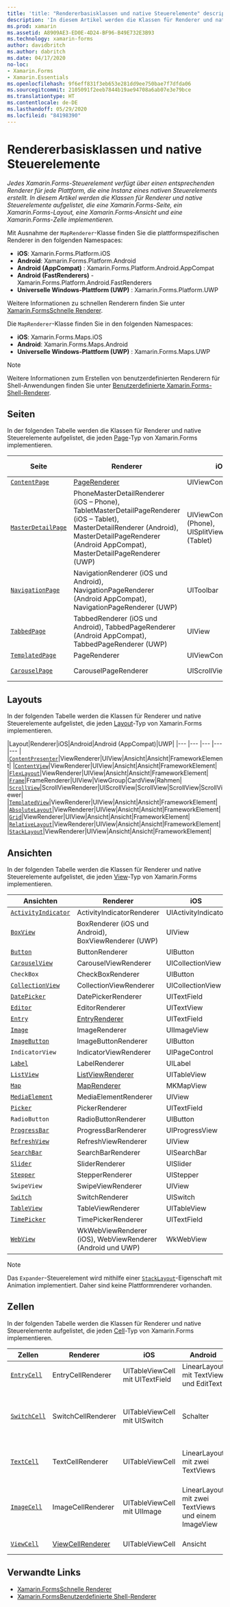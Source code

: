 ```yaml
---
title: 'title: "Rendererbasisklassen und native Steuerelemente" description: "Jedes Xamarin.Forms-Steuerelement verfügt über einen entsprechenden Renderer für jede Plattform, der eine Instanz eines nativen Steuerelements erstellt.'
description: 'In diesem Artikel werden die Klassen für Renderer und native Steuerelemente aufgelistet, die Xamarin.Forms-Seiten, -Layouts, -Ansichten und -Zellen implementieren." ms.prod: xamarin ms.assetid: A8909AE3-ED0E-4D24-BF96-B49E732E3B93 ms.technology: xamarin-forms author: davidbritch ms.author: dabritch ms.date: 04/17/2020 no-loc: [Xamarin.Forms, Xamarin.Essentials]'
ms.prod: xamarin
ms.assetid: A8909AE3-ED0E-4D24-BF96-B49E732E3B93
ms.technology: xamarin-forms
author: davidbritch
ms.author: dabritch
ms.date: 04/17/2020
no-loc:
- Xamarin.Forms
- Xamarin.Essentials
ms.openlocfilehash: 9f6eff831f3eb653e281dd9ee750bae7f7dfda06
ms.sourcegitcommit: 2105091f2eeb7844b19ae94708a6ab07e3e79bce
ms.translationtype: HT
ms.contentlocale: de-DE
ms.lasthandoff: 05/29/2020
ms.locfileid: "84198390"
---
```

# <a name="renderer-base-classes-and-native-controls"></a>Rendererbasisklassen und native Steuerelemente

_Jedes Xamarin.Forms-Steuerelement verfügt über einen entsprechenden Renderer für jede Plattform, die eine Instanz eines nativen Steuerelements erstellt. In diesem Artikel werden die Klassen für Renderer und native Steuerelemente aufgelistet, die eine Xamarin.Forms-Seite, ein Xamarin.Forms-Layout, eine Xamarin.Forms-Ansicht und eine Xamarin.Forms-Zelle implementieren._

Mit Ausnahme der `MapRenderer`-Klasse finden Sie die plattformspezifischen Renderer in den folgenden Namespaces:

- **iOS**: Xamarin.Forms.Platform.iOS
- **Android**: Xamarin.Forms.Platform.Android
- **Android (AppCompat)** : Xamarin.Forms.Platform.Android.AppCompat
- **Android (FastRenderers)**  - Xamarin.Forms.Platform.Android.FastRenderers
- **Universelle Windows-Plattform (UWP)** : Xamarin.Forms.Platform.UWP

Weitere Informationen zu schnellen Renderern finden Sie unter [Xamarin.FormsSchnelle Renderer](~/xamarin-forms/internals/fast-renderers.md).

Die `MapRenderer`-Klasse finden Sie in den folgenden Namespaces:

- **iOS**: Xamarin.Forms.Maps.iOS
- **Android**: Xamarin.Forms.Maps.Android
- **Universelle Windows-Plattform (UWP)** : Xamarin.Forms.Maps.UWP

> [!NOTE]
> Weitere Informationen zum Erstellen von benutzerdefinierten Renderern für Shell-Anwendungen finden Sie unter [Benutzerdefinierte Xamarin.Forms-Shell-Renderer](~/xamarin-forms/app-fundamentals/shell/customrenderers.md).

## <a name="pages"></a>Seiten

In der folgenden Tabelle werden die Klassen für Renderer und native Steuerelemente aufgelistet, die jeden [Page](~/xamarin-forms/user-interface/controls/pages.md)-Typ von Xamarin.Forms implementieren.

|Seite|Renderer|iOS|Android|Android (AppCompat)|UWP|
|--- |--- |--- |--- |--- |--- |
|[`ContentPage`](xref:Xamarin.Forms.ContentPage)|[PageRenderer](~/xamarin-forms/app-fundamentals/custom-renderer/contentpage.md)|UIViewController|ViewGroup||FrameworkElement|
|[`MasterDetailPage`](xref:Xamarin.Forms.MasterDetailPage)|PhoneMasterDetailRenderer (iOS – Phone), TabletMasterDetailPageRenderer (iOS – Tablet), MasterDetailRenderer (Android), MasterDetailPageRenderer (Android AppCompat), MasterDetailPageRenderer (UWP)|UIViewController (Phone), UISplitViewController (Tablet)|DrawerLayout (v4)|DrawerLayout (v4)|FrameworkElement (benutzerdefiniertes Steuerelement)|
|[`NavigationPage`](xref:Xamarin.Forms.NavigationPage)|NavigationRenderer (iOS und Android), NavigationPageRenderer (Android AppCompat), NavigationPageRenderer (UWP)|UIToolbar|ViewGroup|ViewGroup|FrameworkElement (benutzerdefiniertes Steuerelement)|
|[`TabbedPage`](xref:Xamarin.Forms.TabbedPage)|TabbedRenderer (iOS und Android), TabbedPageRenderer (Android AppCompat), TabbedPageRenderer (UWP)|UIView|ViewPager|ViewPager|FrameworkElement (Pivot)|
|[`TemplatedPage`](xref:Xamarin.Forms.TemplatedPage)|PageRenderer|UIViewController|ViewGroup||FrameworkElement|
|[`CarouselPage`](xref:Xamarin.Forms.CarouselPage)|CarouselPageRenderer|UIScrollView|ViewPager|ViewPager|FrameworkElement (FlipView)|

## <a name="layouts"></a>Layouts

In der folgenden Tabelle werden die Klassen für Renderer und native Steuerelemente aufgelistet, die jeden [Layout](~/xamarin-forms/user-interface/controls/layouts.md)-Typ von Xamarin.Forms implementieren.

|Layout|Renderer|iOS|Android|Android (AppCompat)|UWP|
|--- |--- |--- |--- |--- |
|[`ContentPresenter`](xref:Xamarin.Forms.ContentPresenter)|ViewRenderer|UIView|Ansicht|Ansicht|FrameworkElement|
|[`ContentView`](xref:Xamarin.Forms.ContentView)|ViewRenderer|UIView|Ansicht|Ansicht|FrameworkElement|
|[`FlexLayout`](xref:Xamarin.Forms.FlexLayout)|ViewRenderer|UIView|Ansicht|Ansicht|FrameworkElement|
|[`Frame`](xref:Xamarin.Forms.Frame)|FrameRenderer|UIView|ViewGroup|CardView|Rahmen|
|[`ScrollView`](xref:Xamarin.Forms.ScrollView)|ScrollViewRenderer|UIScrollView|ScrollView|ScrollView|ScrollViewer|
|[`TemplatedView`](xref:Xamarin.Forms.TemplatedView)|ViewRenderer|UIView|Ansicht|Ansicht|FrameworkElement|
|[`AbsoluteLayout`](xref:Xamarin.Forms.AbsoluteLayout)|ViewRenderer|UIView|Ansicht|Ansicht|FrameworkElement|
|[`Grid`](xref:Xamarin.Forms.Grid)|ViewRenderer|UIView|Ansicht|Ansicht|FrameworkElement|
|[`RelativeLayout`](xref:Xamarin.Forms.RelativeLayout)|ViewRenderer|UIView|Ansicht|Ansicht|FrameworkElement|
|[`StackLayout`](xref:Xamarin.Forms.StackLayout)|ViewRenderer|UIView|Ansicht|Ansicht|FrameworkElement|

## <a name="views"></a>Ansichten

In der folgenden Tabelle werden die Klassen für Renderer und native Steuerelemente aufgelistet, die jeden [View](~/xamarin-forms/user-interface/controls/views.md)-Typ von Xamarin.Forms implementieren.

|Ansichten|Renderer|iOS|Android|Android (AppCompat)|UWP|
|--- |--- |--- |--- |--- |--- |
|[`ActivityIndicator`](xref:Xamarin.Forms.ActivityIndicator)|ActivityIndicatorRenderer|UIActivityIndicator|ProgressBar||ProgressBar|
|[`BoxView`](xref:Xamarin.Forms.BoxView)|BoxRenderer (iOS und Android), BoxViewRenderer (UWP)|UIView|ViewGroup||Rechteck|
|[`Button`](xref:Xamarin.Forms.Button)|ButtonRenderer|UIButton|Schaltfläche|AppCompatButton|Schaltfläche|
|[`CarouselView`](xref:Xamarin.Forms.CarouselView)|CarouselViewRenderer|UICollectionView||RecyclerView|ListViewBase|
|`CheckBox`|CheckBoxRenderer|UIButton||AppCompatCheckBox|CheckBox|
|[`CollectionView`](xref:Xamarin.Forms.CollectionView)|CollectionViewRenderer|UICollectionView||RecyclerView|ListViewBase|
|[`DatePicker`](xref:Xamarin.Forms.DatePicker)|DatePickerRenderer|UITextField|EditText||DatePicker|
|[`Editor`](xref:Xamarin.Forms.Editor)|EditorRenderer|UITextView|EditText||TextBox|
|[`Entry`](xref:Xamarin.Forms.Entry)|[EntryRenderer](~/xamarin-forms/app-fundamentals/custom-renderer/entry.md)|UITextField|EditText||TextBox|
|[`Image`](xref:Xamarin.Forms.Image)|ImageRenderer|UIImageView|ImageView||Bild|
|[`ImageButton`](xref:Xamarin.Forms.ImageButton)|ImageButtonRenderer|UIButton||AppCompatImageButton|Schaltfläche|
|`IndicatorView`|IndicatorViewRenderer|UIPageControl||LinearLayout||
|[`Label`](xref:Xamarin.Forms.Label)|LabelRenderer|UILabel|TextView||TextBlock|
|[`ListView`](xref:Xamarin.Forms.ListView)|[ListViewRenderer](~/xamarin-forms/app-fundamentals/custom-renderer/listview.md)|UITableView|ListView||ListView|
|[`Map`](xref:Xamarin.Forms.Maps.Map)|[MapRenderer](~/xamarin-forms/app-fundamentals/custom-renderer/map-pin.md)|MKMapView|MapView||MapControl|
|[`MediaElement`](xref:Xamarin.Forms.MediaElement)|MediaElementRenderer|UIView||VideoView|MediaElement|
|[`Picker`](xref:Xamarin.Forms.Picker)|PickerRenderer|UITextField|EditText|EditText|ComboBox|
|`RadioButton`|RadioButtonRenderer|UIButton||AppCompatRadioButton|RadioButton|
|[`ProgressBar`](xref:Xamarin.Forms.ProgressBar)|ProgressBarRenderer|UIProgressView|ProgressBar||ProgressBar|
|[`RefreshView`](xref:Xamarin.Forms.RefreshView)|RefreshViewRenderer|UIView||SwipeRefreshLayout|RefreshContainer|
|[`SearchBar`](xref:Xamarin.Forms.SearchBar)|SearchBarRenderer|UISearchBar|SearchView||AutoSuggestBox|
|[`Slider`](xref:Xamarin.Forms.Slider)|SliderRenderer|UISlider|SeekBar||Slider|
|[`Stepper`](xref:Xamarin.Forms.Stepper)|StepperRenderer|UIStepper|LinearLayout||Steuerelement|
|`SwipeView`|SwipeViewRenderer|UIView||Ansicht|SwipeControl|
|[`Switch`](xref:Xamarin.Forms.Switch)|SwitchRenderer|UISwitch|Schalter|SwitchCompat|ToggleSwitch|
|[`TableView`](xref:Xamarin.Forms.TableView)|TableViewRenderer|UITableView|ListView||ListView|
|[`TimePicker`](xref:Xamarin.Forms.TimePicker)|TimePickerRenderer|UITextField|EditText||TimePicker|
|[`WebView`](xref:Xamarin.Forms.WebView)|WkWebViewRenderer (iOS), WebViewRenderer (Android und UWP)|WkWebView|WebView||WebView|

> [!NOTE]
> Das `Expander`-Steuerelement wird mithilfe einer [`StackLayout`](xref:Xamarin.Forms.StackLayout)-Eigenschaft mit Animation implementiert. Daher sind keine Plattformrenderer vorhanden.

## <a name="cells"></a>Zellen

In der folgenden Tabelle werden die Klassen für Renderer und native Steuerelemente aufgelistet, die jeden [Cell](~/xamarin-forms/user-interface/controls/cells.md)-Typ von Xamarin.Forms implementieren.

|Zellen|Renderer|iOS|Android|UWP|
|--- |--- |--- |--- |--- |
|[`EntryCell`](xref:Xamarin.Forms.EntryCell)|EntryCellRenderer|UITableViewCell mit UITextField|LinearLayout mit TextView und EditText|DataTemplate mit TextBox|
|[`SwitchCell`](xref:Xamarin.Forms.SwitchCell)|SwitchCellRenderer|UITableViewCell mit UISwitch|Schalter|DataTemplate mit einem Raster, das TextBlock und ToggleSwitch enthält|
|[`TextCell`](xref:Xamarin.Forms.TextCell)|TextCellRenderer|UITableViewCell|LinearLayout mit zwei TextViews|DataTemplate mit StackPanel, das zwei TextBlocks enthält|
|[`ImageCell`](xref:Xamarin.Forms.ImageCell)|ImageCellRenderer|UITableViewCell mit UIImage|LinearLayout mit zwei TextViews und einem ImageView|DataTemplate mit einem Raster, das ein Image und zwei TextBlocks enthält|
|[`ViewCell`](xref:Xamarin.Forms.ViewCell)|[ViewCellRenderer](~/xamarin-forms/app-fundamentals/custom-renderer/viewcell.md)|UITableViewCell|Ansicht|DataTemplate mit ContentPresenter|

## <a name="related-links"></a>Verwandte Links

- [Xamarin.FormsSchnelle Renderer](~/xamarin-forms/internals/fast-renderers.md)
- [Xamarin.FormsBenutzerdefinierte Shell-Renderer](~/xamarin-forms/app-fundamentals/shell/customrenderers.md)
